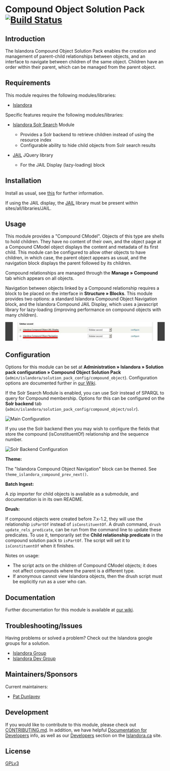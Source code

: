 # Compound Object Solution Pack [![Build Status](https://travis-ci.org/Islandora/islandora_solution_pack_compound.png?branch=7.x)](https://travis-ci.org/Islandora/islandora_solution_pack_compound)

## Introduction

The Islandora Compound Object Solution Pack enables the creation and management of parent-child relationships between objects, and an interface to navigate between children of the same object. Children have an order within their parent, which can be managed from the parent object.

## Requirements

This module requires the following modules/libraries:

* [Islandora](https://github.com/islandora/islandora)

Specific features require the following modules/libraries:

* [Islandora Solr Search](https://github.com/Islandora/islandora_solr_search) Module
    * Provides a Solr backend to retrieve children instead of using the resource index
    * Configurable ability to hide child objects from Solr search results

* [JAIL](https://github.com/sebarmeli/JAIL) JQuery library 
    * For the JAIL Display (lazy-loading) block


## Installation

Install as usual, see [this](https://drupal.org/documentation/install/modules-themes/modules-7) for further information.

If using the JAIL display, the [JAIL](https://github.com/sebarmeli/JAIL)
library must be present within sites/all/libraries/JAIL.

## Usage

This module provides a "Compound CModel". Objects of this type are shells to hold children. They have no content of their own, and the object page at a Compound CModel object displays the content and metadata of its first child. This module can be configured to allow other objects to have children, in which case, the parent object appears as usual, and the navigation block displays the parent followed by its children.

Compound relationships are managed through the __Manage » Compound__ tab which appears on all objects.

Navigation between objects linked by a Compound relationship requires a block to be placed on the interface in __Structure » Blocks__. This module provides two options: a standard Islandora Compound Object Navigation block, and the Islandora Compound JAIL Display, which uses a javascript library for lazy-loading (improving performance on compound objects with many children).

![compobjblocks_to_configure](docs/compound-blocks.png)


## Configuration

Options for this module can be set at 
__Administration » Islandora » Solution pack configuration » Compound Object Solution Pack__  (`admin/islandora/solution_pack_config/compound_object`). Configuration options are documented further in [our Wiki](https://wiki.duraspace.org/display/ISLANDORA/Compound+Solution+Pack).

If the Solr Search Module is enabled, you can use Solr instead of SPARQL to query for Compound membership. Options for this can be configured on the __Solr backend__ tab (`admin/islandora/solution_pack_config/compound_object/solr`).


![Main Configuration](https://user-images.githubusercontent.com/2857697/63108967-b6192900-bf4d-11e9-8ac9-79324bd3dda6.png)

If you use the Solr backend then you may wish to configure the fields that store the compound (isConstituentOf) relationship and the sequence number.

![Solr Backend Configuration](https://user-images.githubusercontent.com/2857697/63108979-bf09fa80-bf4d-11e9-8246-50efb86a415b.png)

**Theme:**

The "Islandora Compound Object Navigation" block can be themed. See `theme_islandora_compound_prev_next()`.

**Batch Ingest:**

A zip importer for child objects is available as a submodule, and documentation is in its own README.

**Drush:**

If compound objects were created before 7.x-1.2, they will use the relationship `isPartOf` instead of `isConstituentOf`. A drush command, `drush update_rels_predicate`, can be run from the command line to update these predicates. To use it, temporarily set the __Child relationship predicate__ in the compound solution pack to `isPartOf`. The script will set it to `isConstituentOf` when it finishes.

Notes on usage:
* The script acts on the children of Compound CModel objects; it does not affect compounds where the parent is a different type.
* If anonymous cannot view Islandora objects, then the drush script must be explicitly run as a user who can.

## Documentation

Further documentation for this module is available at [our wiki](https://wiki.duraspace.org/display/ISLANDORA/Compound+Solution+Pack).

## Troubleshooting/Issues

Having problems or solved a problem? Check out the Islandora google groups for a solution.

* [Islandora Group](https://groups.google.com/forum/?hl=en&fromgroups#!forum/islandora)
* [Islandora Dev Group](https://groups.google.com/forum/?hl=en&fromgroups#!forum/islandora-dev)

## Maintainers/Sponsors
Current maintainers:

* [Pat Dunlavey](https://github.com/patdunlavey)

## Development

If you would like to contribute to this module, please check out [CONTRIBUTING.md](CONTRIBUTING.md). In addition, we have helpful [Documentation for Developers](https://github.com/Islandora/islandora/wiki#wiki-documentation-for-developers) info, as well as our [Developers](http://islandora.ca/developers) section on the [Islandora.ca](http://islandora.ca) site.

## License

[GPLv3](http://www.gnu.org/licenses/gpl-3.0.txt)
